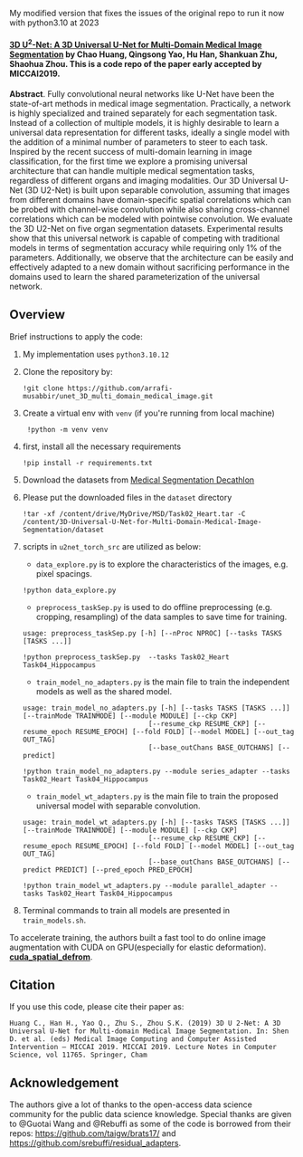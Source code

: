 My modified version that fixes the issues of the original repo to run it now with python3.10 at 2023
#### [3D U<sup>2</sup>-Net: A 3D Universal U-Net for Multi-Domain Medical Image Segmentation](https://link.springer.com/chapter/10.1007%2F978-3-030-32245-8_33) by Chao Huang, Qingsong Yao, Hu Han, Shankuan Zhu, Shaohua Zhou. This is a code repo of the paper early accepted by MICCAI2019.

**Abstract**. Fully convolutional neural networks like U-Net have been the state-of-art methods in medical image segmentation. Practically, a network is highly specialized and trained separately for each segmentation task. Instead of a collection of multiple models, it is highly desirable to learn a universal data representation for different tasks, ideally a single model with the addition of a minimal number of parameters to steer to each task. Inspired by the recent success of multi-domain learning in image classification, for the first time we explore a promising universal architecture that can handle multiple medical segmentation tasks, regardless of different organs and imaging modalities. Our 3D Universal U-Net (3D U2-Net) is built upon separable convolution, assuming that images from different domains have domain-specific spatial correlations which can be probed with channel-wise convolution while also sharing cross-channel correlations which can be modeled with pointwise convolution. We evaluate the 3D U2-Net on five organ segmentation datasets. Experimental results show that this universal network is capable of competing with traditional models in terms of segmentation accuracy while requiring only 1% of the parameters. Additionally, we observe that the architecture can be easily and effectively adapted to a new domain without sacrificing performance in the domains used to learn the shared parameterization of the universal network.


## Overview
Brief instructions to apply the code: 
1. My implementation uses `python3.10.12`
2. Clone the repository by:

   ` !git clone https://github.com/arrafi-musabbir/unet_3D_multi_domain_medical_image.git `
3. Create a virtual env with `venv` (if you're running from local machine)
   
   ` !python -m venv venv`
5. first, install all the necessary requirements 

   ` !pip install -r requirements.txt `
6. Download the datasets from [Medical Segmentation Decathlon](http://medicaldecathlon.com/)
7. Please put the downloaded files in the `dataset` directory
   ```
   !tar -xf /content/drive/MyDrive/MSD/Task02_Heart.tar -C /content/3D-Universal-U-Net-for-Multi-Domain-Medical-Image-Segmentation/dataset
   ```
9. scripts in `u2net_torch_src` are utilized as below:
    * `data_explore.py` is to explore the characteristics of the images, e.g. pixel spacings.
   ```
   !python data_explore.py
   ```
    *  `preprocess_taskSep.py` is used to do offline preprocessing (e.g. cropping, resampling) of the data samples to save time for training.
   ```
   usage: preprocess_taskSep.py [-h] [--nProc NPROC] [--tasks TASKS [TASKS ...]]
   ```
   ```
   !python preprocess_taskSep.py  --tasks Task02_Heart Task04_Hippocampus
   ```

    * `train_model_no_adapters.py` is the main file to train the independent models as well as the shared model.
   ```
   usage: train_model_no_adapters.py [-h] [--tasks TASKS [TASKS ...]] [--trainMode TRAINMODE] [--module MODULE] [--ckp CKP]
                                  [--resume_ckp RESUME_CKP] [--resume_epoch RESUME_EPOCH] [--fold FOLD] [--model MODEL] [--out_tag OUT_TAG]
                                  [--base_outChans BASE_OUTCHANS] [--predict]
   ```
   ```
   !python train_model_no_adapters.py --module series_adapter --tasks Task02_Heart Task04_Hippocampus
   ```
    * `train_model_wt_adapters.py` is the main file to train the proposed universal model with separable convolution.
   ```
   usage: train_model_wt_adapters.py [-h] [--tasks TASKS [TASKS ...]] [--trainMode TRAINMODE] [--module MODULE] [--ckp CKP]
                                  [--resume_ckp RESUME_CKP] [--resume_epoch RESUME_EPOCH] [--fold FOLD] [--model MODEL] [--out_tag OUT_TAG]
                                  [--base_outChans BASE_OUTCHANS] [--predict PREDICT] [--pred_epoch PRED_EPOCH]
   ```
   ```
   !python train_model_wt_adapters.py --module parallel_adapter --tasks Task02_Heart Task04_Hippocampus
   ```
10. Terminal commands to train all models are presented in `train_models.sh`.

To accelerate training, the authors built a fast tool to do online image augmentation with CUDA on GPU(especially for elastic deformation). [**cuda_spatial_defrom**](https://github.com/qsyao/cuda_spatial_deform).

## Citation
If you use this code, please cite their paper as:

    Huang C., Han H., Yao Q., Zhu S., Zhou S.K. (2019) 3D U 2-Net: A 3D Universal U-Net for Multi-domain Medical Image Segmentation. In: Shen D. et al. (eds) Medical Image Computing and Computer Assisted Intervention – MICCAI 2019. MICCAI 2019. Lecture Notes in Computer Science, vol 11765. Springer, Cham

## Acknowledgement
The authors give a lot of thanks to the open-access data science community for the public data science knowledge. Special thanks are given to @Guotai Wang and @Rebuffi as some of the code is borrowed from their repos: https://github.com/taigw/brats17/ and https://github.com/srebuffi/residual_adapters.
